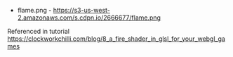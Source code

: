 - flame.png - https://s3-us-west-2.amazonaws.com/s.cdpn.io/2666677/flame.png

Referenced in tutorial https://clockworkchilli.com/blog/8_a_fire_shader_in_glsl_for_your_webgl_games
